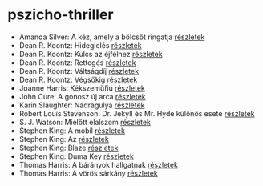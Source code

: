 # pszicho-thriller

- Amanda Silver: A kéz, amely a bölcsőt ringatja [részletek](_details/%7Bopf.creator%7D.md#id_952)
- Dean R. Koontz: Hideglelés [részletek](_details/%7Bopf.creator%7D.md#id_1085)
- Dean R. Koontz: Kulcs az éjfélhez [részletek](_details/%7Bopf.creator%7D.md#id_1082)
- Dean R. Koontz: Rettegés [részletek](_details/%7Bopf.creator%7D.md#id_1076)
- Dean R. Koontz: Váltságdíj [részletek](_details/%7Bopf.creator%7D.md#id_1072)
- Dean R. Koontz: Végsőkig [részletek](_details/%7Bopf.creator%7D.md#id_1071)
- Joanne Harris: Kékszeműfiú [részletek](_details/%7Bopf.creator%7D.md#id_1117)
- John Cure: A gonosz új arca [részletek](_details/%7Bopf.creator%7D.md#id_956)
- Karin Slaughter: Nadragulya [részletek](_details/%7Bopf.creator%7D.md#id_788)
- Robert Louis Stevenson: Dr. Jekyll és Mr. Hyde különös esete [részletek](_details/%7Bopf.creator%7D.md#id_615)
- S. J. Watson: Mielőtt elalszom [részletek](_details/%7Bopf.creator%7D.md#id_994)
- Stephen King: A mobil [részletek](_details/%7Bopf.creator%7D.md#id_548)
- Stephen King: Az [részletek](_details/%7Bopf.creator%7D.md#id_555)
- Stephen King: Blaze [részletek](_details/%7Bopf.creator%7D.md#id_550)
- Stephen King: Duma Key [részletek](_details/%7Bopf.creator%7D.md#id_554)
- Thomas Harris: A bárányok hallgatnak [részletek](_details/%7Bopf.creator%7D.md#id_1032)
- Thomas Harris: A vörös sárkány [részletek](_details/%7Bopf.creator%7D.md#id_1031)